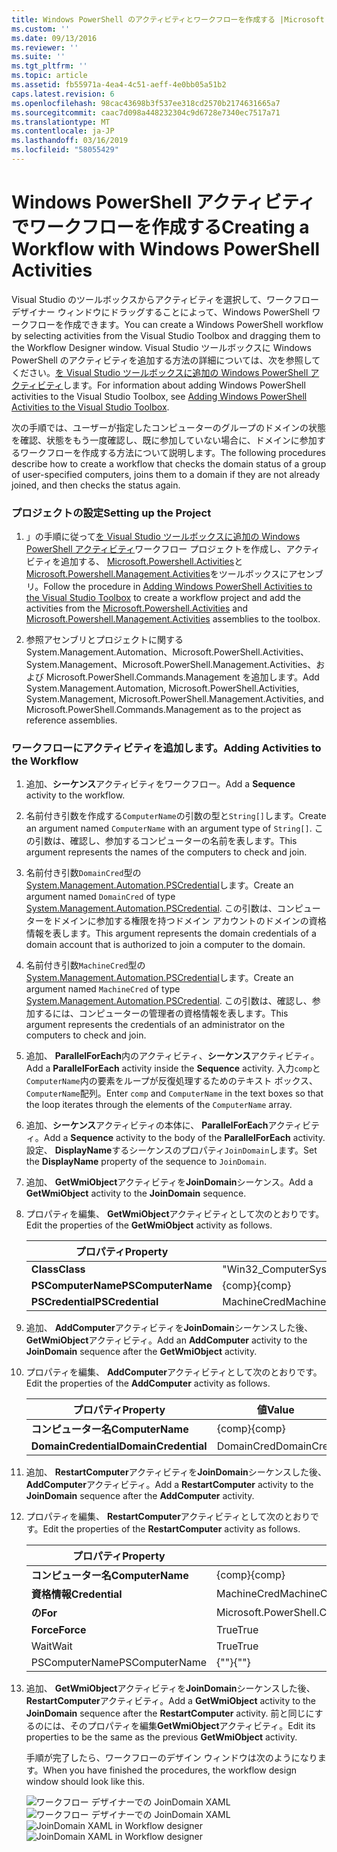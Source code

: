 ```yaml
---
title: Windows PowerShell のアクティビティとワークフローを作成する |Microsoft Docs
ms.custom: ''
ms.date: 09/13/2016
ms.reviewer: ''
ms.suite: ''
ms.tgt_pltfrm: ''
ms.topic: article
ms.assetid: fb55971a-4ea4-4c51-aeff-4e0bb05a51b2
caps.latest.revision: 6
ms.openlocfilehash: 98cac43698b3f537ee318cd2570b2174631665a7
ms.sourcegitcommit: caac7d098a448232304c9d6728e7340ec7517a71
ms.translationtype: MT
ms.contentlocale: ja-JP
ms.lasthandoff: 03/16/2019
ms.locfileid: "58055429"
---
```

# <a name="creating-a-workflow-with-windows-powershell-activities"></a><span data-ttu-id="63b93-102">Windows PowerShell アクティビティでワークフローを作成する</span><span class="sxs-lookup"><span data-stu-id="63b93-102">Creating a Workflow with Windows PowerShell Activities</span></span>

<span data-ttu-id="63b93-103">Visual Studio のツールボックスからアクティビティを選択して、ワークフロー デザイナー ウィンドウにドラッグすることによって、Windows PowerShell ワークフローを作成できます。</span><span class="sxs-lookup"><span data-stu-id="63b93-103">You can create a Windows PowerShell workflow by selecting activities from the Visual Studio Toolbox and dragging them to the Workflow Designer window.</span></span> <span data-ttu-id="63b93-104">Visual Studio ツールボックスに Windows PowerShell のアクティビティを追加する方法の詳細については、次を参照してください。[を Visual Studio ツールボックスに追加の Windows PowerShell アクティビティ](./adding-windows-powershell-activities-to-the-visual-studio-toolbox.md)します。</span><span class="sxs-lookup"><span data-stu-id="63b93-104">For information about adding Windows PowerShell activities to the Visual Studio Toolbox, see [Adding Windows PowerShell Activities to the Visual Studio Toolbox](./adding-windows-powershell-activities-to-the-visual-studio-toolbox.md).</span></span>

<span data-ttu-id="63b93-105">次の手順では、ユーザーが指定したコンピューターのグループのドメインの状態を確認、状態をもう一度確認し、既に参加していない場合に、ドメインに参加するワークフローを作成する方法について説明します。</span><span class="sxs-lookup"><span data-stu-id="63b93-105">The following procedures describe how to create a workflow that checks the domain status of a group of user-specified computers, joins them to a domain if they are not already joined, and then checks the status again.</span></span>

### <a name="setting-up-the-project"></a><span data-ttu-id="63b93-106">プロジェクトの設定</span><span class="sxs-lookup"><span data-stu-id="63b93-106">Setting up the Project</span></span>

1. <span data-ttu-id="63b93-107">」の手順に従って[を Visual Studio ツールボックスに追加の Windows PowerShell アクティビティ](./adding-windows-powershell-activities-to-the-visual-studio-toolbox.md)ワークフロー プロジェクトを作成し、アクティビティを追加する、 [Microsoft.Powershell.Activities](/dotnet/api/Microsoft.PowerShell.Activities)と[Microsoft.Powershell.Management.Activities](/dotnet/api/Microsoft.PowerShell.Management.Activities)をツールボックスにアセンブリ。</span><span class="sxs-lookup"><span data-stu-id="63b93-107">Follow the procedure in [Adding Windows PowerShell Activities to the Visual Studio Toolbox](./adding-windows-powershell-activities-to-the-visual-studio-toolbox.md) to create a workflow project and add the activities from the [Microsoft.Powershell.Activities](/dotnet/api/Microsoft.PowerShell.Activities) and [Microsoft.Powershell.Management.Activities](/dotnet/api/Microsoft.PowerShell.Management.Activities) assemblies to the toolbox.</span></span>

2. <span data-ttu-id="63b93-108">参照アセンブリとプロジェクトに関する System.Management.Automation、Microsoft.PowerShell.Activities、System.Management、Microsoft.PowerShell.Management.Activities、および Microsoft.PowerShell.Commands.Management を追加します。</span><span class="sxs-lookup"><span data-stu-id="63b93-108">Add System.Management.Automation, Microsoft.PowerShell.Activities, System.Management, Microsoft.PowerShell.Management.Activities, and Microsoft.PowerShell.Commands.Management as to the project as reference assemblies.</span></span>

### <a name="adding-activities-to-the-workflow"></a><span data-ttu-id="63b93-109">ワークフローにアクティビティを追加します。</span><span class="sxs-lookup"><span data-stu-id="63b93-109">Adding Activities to the Workflow</span></span>

1. <span data-ttu-id="63b93-110">追加、**シーケンス**アクティビティをワークフロー。</span><span class="sxs-lookup"><span data-stu-id="63b93-110">Add a **Sequence** activity to the workflow.</span></span>

2. <span data-ttu-id="63b93-111">名前付き引数を作成する`ComputerName`の引数の型と`String[]`します。</span><span class="sxs-lookup"><span data-stu-id="63b93-111">Create an argument named `ComputerName` with an argument type of `String[]`.</span></span> <span data-ttu-id="63b93-112">この引数は、確認し、参加するコンピューターの名前を表します。</span><span class="sxs-lookup"><span data-stu-id="63b93-112">This argument represents the names of the computers to check and join.</span></span>

3. <span data-ttu-id="63b93-113">名前付き引数`DomainCred`型の[System.Management.Automation.PSCredential](/dotnet/api/System.Management.Automation.PSCredential)します。</span><span class="sxs-lookup"><span data-stu-id="63b93-113">Create an argument named `DomainCred` of type [System.Management.Automation.PSCredential](/dotnet/api/System.Management.Automation.PSCredential).</span></span> <span data-ttu-id="63b93-114">この引数は、コンピューターをドメインに参加する権限を持つドメイン アカウントのドメインの資格情報を表します。</span><span class="sxs-lookup"><span data-stu-id="63b93-114">This argument represents the domain credentials of a domain account that is authorized to join a computer to the domain.</span></span>

4. <span data-ttu-id="63b93-115">名前付き引数`MachineCred`型の[System.Management.Automation.PSCredential](/dotnet/api/System.Management.Automation.PSCredential)します。</span><span class="sxs-lookup"><span data-stu-id="63b93-115">Create an argument named `MachineCred` of type [System.Management.Automation.PSCredential](/dotnet/api/System.Management.Automation.PSCredential).</span></span> <span data-ttu-id="63b93-116">この引数は、確認し、参加するには、コンピューターの管理者の資格情報を表します。</span><span class="sxs-lookup"><span data-stu-id="63b93-116">This argument represents the credentials of an administrator on the computers to check and join.</span></span>

5. <span data-ttu-id="63b93-117">追加、 **ParallelForEach**内のアクティビティ、**シーケンス**アクティビティ。</span><span class="sxs-lookup"><span data-stu-id="63b93-117">Add a **ParallelForEach** activity inside the **Sequence** activity.</span></span> <span data-ttu-id="63b93-118">入力`comp`と`ComputerName`内の要素をループが反復処理するためのテキスト ボックス、`ComputerName`配列。</span><span class="sxs-lookup"><span data-stu-id="63b93-118">Enter `comp` and `ComputerName` in the text boxes so that the loop iterates through the elements of the `ComputerName` array.</span></span>

6. <span data-ttu-id="63b93-119">追加、**シーケンス**アクティビティの本体に、 **ParallelForEach**アクティビティ。</span><span class="sxs-lookup"><span data-stu-id="63b93-119">Add a **Sequence** activity to the body of the **ParallelForEach** activity.</span></span> <span data-ttu-id="63b93-120">設定、 **DisplayName**するシーケンスのプロパティ`JoinDomain`します。</span><span class="sxs-lookup"><span data-stu-id="63b93-120">Set the **DisplayName** property of the sequence to `JoinDomain`.</span></span>

7. <span data-ttu-id="63b93-121">追加、 **GetWmiObject**アクティビティを**JoinDomain**シーケンス。</span><span class="sxs-lookup"><span data-stu-id="63b93-121">Add a **GetWmiObject** activity to the **JoinDomain** sequence.</span></span>

8. <span data-ttu-id="63b93-122">プロパティを編集、 **GetWmiObject**アクティビティとして次のとおりです。</span><span class="sxs-lookup"><span data-stu-id="63b93-122">Edit the properties of the **GetWmiObject** activity as follows.</span></span>

   |<span data-ttu-id="63b93-123">プロパティ</span><span class="sxs-lookup"><span data-stu-id="63b93-123">Property</span></span>|<span data-ttu-id="63b93-124">値</span><span class="sxs-lookup"><span data-stu-id="63b93-124">Value</span></span>|
   |--------------|-----------|
   |<span data-ttu-id="63b93-125">**Class**</span><span class="sxs-lookup"><span data-stu-id="63b93-125">**Class**</span></span>|<span data-ttu-id="63b93-126">"Win32_ComputerSystem"</span><span class="sxs-lookup"><span data-stu-id="63b93-126">"Win32_ComputerSystem"</span></span>|
   |<span data-ttu-id="63b93-127">**PSComputerName**</span><span class="sxs-lookup"><span data-stu-id="63b93-127">**PSComputerName**</span></span>|<span data-ttu-id="63b93-128">{comp}</span><span class="sxs-lookup"><span data-stu-id="63b93-128">{comp}</span></span>|
   |<span data-ttu-id="63b93-129">**PSCredential**</span><span class="sxs-lookup"><span data-stu-id="63b93-129">**PSCredential**</span></span>|<span data-ttu-id="63b93-130">MachineCred</span><span class="sxs-lookup"><span data-stu-id="63b93-130">MachineCred</span></span>|

9. <span data-ttu-id="63b93-131">追加、 **AddComputer**アクティビティを**JoinDomain**シーケンスした後、 **GetWmiObject**アクティビティ。</span><span class="sxs-lookup"><span data-stu-id="63b93-131">Add an **AddComputer** activity to the **JoinDomain** sequence after the **GetWmiObject** activity.</span></span>

10. <span data-ttu-id="63b93-132">プロパティを編集、 **AddComputer**アクティビティとして次のとおりです。</span><span class="sxs-lookup"><span data-stu-id="63b93-132">Edit the properties of the **AddComputer** activity as follows.</span></span>

    |<span data-ttu-id="63b93-133">プロパティ</span><span class="sxs-lookup"><span data-stu-id="63b93-133">Property</span></span>|<span data-ttu-id="63b93-134">値</span><span class="sxs-lookup"><span data-stu-id="63b93-134">Value</span></span>|
    |--------------|-----------|
    |<span data-ttu-id="63b93-135">**コンピューター名**</span><span class="sxs-lookup"><span data-stu-id="63b93-135">**ComputerName**</span></span>|<span data-ttu-id="63b93-136">{comp}</span><span class="sxs-lookup"><span data-stu-id="63b93-136">{comp}</span></span>|
    |<span data-ttu-id="63b93-137">**DomainCredential**</span><span class="sxs-lookup"><span data-stu-id="63b93-137">**DomainCredential**</span></span>|<span data-ttu-id="63b93-138">DomainCred</span><span class="sxs-lookup"><span data-stu-id="63b93-138">DomainCred</span></span>|

11. <span data-ttu-id="63b93-139">追加、 **RestartComputer**アクティビティを**JoinDomain**シーケンスした後、 **AddComputer**アクティビティ。</span><span class="sxs-lookup"><span data-stu-id="63b93-139">Add a **RestartComputer** activity to the **JoinDomain** sequence after the **AddComputer** activity.</span></span>

12. <span data-ttu-id="63b93-140">プロパティを編集、 **RestartComputer**アクティビティとして次のとおりです。</span><span class="sxs-lookup"><span data-stu-id="63b93-140">Edit the properties of the **RestartComputer** activity as follows.</span></span>

    |<span data-ttu-id="63b93-141">プロパティ</span><span class="sxs-lookup"><span data-stu-id="63b93-141">Property</span></span>|<span data-ttu-id="63b93-142">値</span><span class="sxs-lookup"><span data-stu-id="63b93-142">Value</span></span>|
    |--------------|-----------|
    |<span data-ttu-id="63b93-143">**コンピューター名**</span><span class="sxs-lookup"><span data-stu-id="63b93-143">**ComputerName**</span></span>|<span data-ttu-id="63b93-144">{comp}</span><span class="sxs-lookup"><span data-stu-id="63b93-144">{comp}</span></span>|
    |<span data-ttu-id="63b93-145">**資格情報**</span><span class="sxs-lookup"><span data-stu-id="63b93-145">**Credential**</span></span>|<span data-ttu-id="63b93-146">MachineCred</span><span class="sxs-lookup"><span data-stu-id="63b93-146">MachineCred</span></span>|
    |<span data-ttu-id="63b93-147">**の**</span><span class="sxs-lookup"><span data-stu-id="63b93-147">**For**</span></span>|<span data-ttu-id="63b93-148">Microsoft.PowerShell.Commands.WaitForServiceTypes.PowerShell</span><span class="sxs-lookup"><span data-stu-id="63b93-148">Microsoft.PowerShell.Commands.WaitForServiceTypes.PowerShell</span></span>|
    |<span data-ttu-id="63b93-149">**Force**</span><span class="sxs-lookup"><span data-stu-id="63b93-149">**Force**</span></span>|<span data-ttu-id="63b93-150">True</span><span class="sxs-lookup"><span data-stu-id="63b93-150">True</span></span>|
    |<span data-ttu-id="63b93-151">Wait</span><span class="sxs-lookup"><span data-stu-id="63b93-151">Wait</span></span>|<span data-ttu-id="63b93-152">True</span><span class="sxs-lookup"><span data-stu-id="63b93-152">True</span></span>|
    |<span data-ttu-id="63b93-153">PSComputerName</span><span class="sxs-lookup"><span data-stu-id="63b93-153">PSComputerName</span></span>|<span data-ttu-id="63b93-154">{""}</span><span class="sxs-lookup"><span data-stu-id="63b93-154">{""}</span></span>|

13. <span data-ttu-id="63b93-155">追加、 **GetWmiObject**アクティビティを**JoinDomain**シーケンスした後、 **RestartComputer**アクティビティ。</span><span class="sxs-lookup"><span data-stu-id="63b93-155">Add a **GetWmiObject** activity to the **JoinDomain** sequence after the **RestartComputer** activity.</span></span> <span data-ttu-id="63b93-156">前と同じにするのには、そのプロパティを編集**GetWmiObject**アクティビティ。</span><span class="sxs-lookup"><span data-stu-id="63b93-156">Edit its properties to be the same as the previous **GetWmiObject** activity.</span></span>

    <span data-ttu-id="63b93-157">手順が完了したら、ワークフローのデザイン ウィンドウは次のようになります。</span><span class="sxs-lookup"><span data-stu-id="63b93-157">When you have finished the procedures, the workflow design window should look like this.</span></span>

    <span data-ttu-id="63b93-158">![ワークフロー デザイナーでの JoinDomain XAML](../media/joindomainworkflow.png)
    ![ワークフロー デザイナーでの JoinDomain XAML](../media/joindomainworkflow.png "JoinDomainWorkflow")</span><span class="sxs-lookup"><span data-stu-id="63b93-158">![JoinDomain XAML in Workflow designer](../media/joindomainworkflow.png)
![JoinDomain XAML in Workflow designer](../media/joindomainworkflow.png "JoinDomainWorkflow")</span></span>